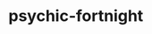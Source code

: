 # psychic-fortnight
<!--upload "cal.py - java tuto - Visual Studio Code 2025-06-16 13-17-51.mp4" -->
